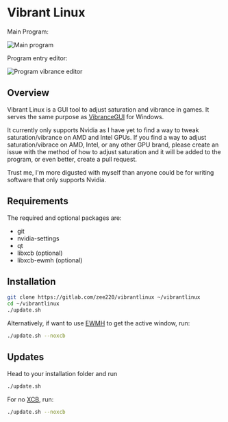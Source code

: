 # Vibrant Linux
Main Program:

![Main program](assets/program.png)

Program entry editor:

![Program vibrance editor](assets/entryeditor.png)

## Overview

Vibrant Linux is a GUI tool to adjust saturation and vibrance in games. It serves the same purpose as [VibranceGUI](https://vibrancegui.com/) for Windows.

It currently only supports Nvidia as I have yet to find a way to tweak saturation/vibrance on AMD and Intel GPUs. If you find a way to adjust saturation/vibrace on AMD, Intel, or any other GPU brand, please create an issue with the method of how to adjust saturation and it will be added to the program, or even better, create a pull request.

Trust me, I'm more digusted with myself than anyone could be for writing software that only supports Nvidia.

## Requirements

The required and optional packages are:

- git
- nvidia-settings
- qt
- libxcb (optional)
- libxcb-ewmh (optional)


## Installation

```bash
git clone https://gitlab.com/zee220/vibrantlinux ~/vibrantlinux
cd ~/vibrantlinux
./update.sh
```

Alternatively, if want to use [EWMH](https://en.wikipedia.org/wiki/Extended_Window_Manager_Hints) to get the active window, run:

```bash
./update.sh --noxcb
```

## Updates

Head to your installation folder and run

```bash
./update.sh
```
For no [XCB](https://xcb.freedesktop.org/), run:

```bash
./update.sh --noxcb
```

